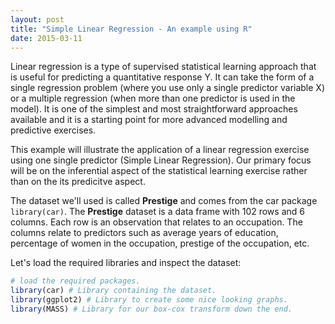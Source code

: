 ```yaml
---
layout: post
title: "Simple Linear Regression - An example using R"
date: 2015-03-11
---
```


Linear regression is a type of supervised statistical learning approach that is useful for predicting a quantitative response Y. It can take the form of a single regression problem (where you use only a single predictor variable X) or a multiple regression (when more than one predictor is used in the model). It is one of the simplest and most straightforward approaches available and it is a starting point for more advanced modelling and predictive exercises.

This example will illustrate the application of a linear regression exercise using one single predictor (Simple Linear Regression). Our primary focus will be on the inferential aspect of the statistical learning exercise rather than on the its predicitve aspect.

The dataset we'll used is called **Prestige** and comes from the car package `library(car)`. The **Prestige** dataset is a data frame with 102 rows and 6 columns. Each row is an observation that relates to an occupation. The columns relate to predictors such as average years of education, percentage of women in the occupation, prestige of the occupation, etc.

Let's load the required libraries and inspect the dataset:


```r
# load the required packages.
library(car) # Library containing the dataset.
library(ggplot2) # Library to create some nice looking graphs.
library(MASS) # Library for our box-cox transform down the end.
```
